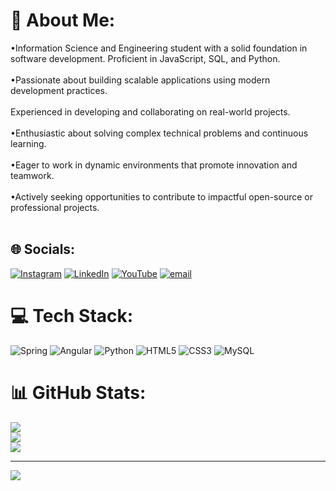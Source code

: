 # 💫 About Me:
•Information Science and Engineering student with a solid foundation in software development. Proficient in JavaScript, SQL, and Python.<br><br>•Passionate about building scalable applications using modern development practices.<br><br>Experienced in developing and collaborating on real-world projects.<br><br>•Enthusiastic about solving complex technical problems and continuous learning.<br><br>•Eager to work in dynamic environments that promote innovation and teamwork.<br><br>•Actively seeking opportunities to contribute to impactful open-source or professional projects.<br><br>



## 🌐 Socials:
[![Instagram](https://img.shields.io/badge/Instagram-%23E4405F.svg?logo=Instagram&logoColor=white)](https://instagram.com/___i_am_prashanth____) [![LinkedIn](https://img.shields.io/badge/LinkedIn-%230077B5.svg?logo=linkedin&logoColor=white)](https://linkedin.com/in/prashanthdm) [![YouTube](https://img.shields.io/badge/YouTube-%23FF0000.svg?logo=YouTube&logoColor=white)](https://youtube.com/@thecodingmonster) [![email](https://img.shields.io/badge/Email-D14836?logo=gmail&logoColor=white)](mailto:1rn21is106.prashanthdm@gma) 

# 💻 Tech Stack:
![Spring](https://img.shields.io/badge/spring-%236DB33F.svg?style=for-the-badge&logo=spring&logoColor=white) ![Angular](https://img.shields.io/badge/angular-%23DD0031.svg?style=for-the-badge&logo=angular&logoColor=white) ![Python](https://img.shields.io/badge/python-3670A0?style=for-the-badge&logo=python&logoColor=ffdd54) ![HTML5](https://img.shields.io/badge/html5-%23E34F26.svg?style=for-the-badge&logo=html5&logoColor=white) ![CSS3](https://img.shields.io/badge/css3-%231572B6.svg?style=for-the-badge&logo=css3&logoColor=white) ![MySQL](https://img.shields.io/badge/mysql-4479A1.svg?style=for-the-badge&logo=mysql&logoColor=white)
# 📊 GitHub Stats:
![](https://github-readme-stats.vercel.app/api?username=prashanth-106&theme=dark&hide_border=false&include_all_commits=false&count_private=false)<br/>
![](https://nirzak-streak-stats.vercel.app/?user=prashanth-106&theme=dark&hide_border=false)<br/>
![](https://github-readme-stats.vercel.app/api/top-langs/?username=prashanth-106&theme=dark&hide_border=false&include_all_commits=false&count_private=false&layout=compact)

---
[![](https://visitcount.itsvg.in/api?id=prashanth-106&icon=0&color=0)](https://visitcount.itsvg.in)

<!-- Proudly created with GPRM ( https://gprm.itsvg.in ) -->
